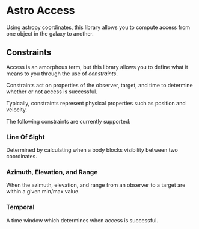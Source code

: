 # Astro Access

Using astropy coordinates, this library allows you to compute access from one object in the galaxy to another.

## Constraints

Access is an amorphous term, but this library allows you to define what it means to you through the use of *constraints*.

Constraints act on properties of the observer, target, and time to determine whether or not access is successful.

Typically, constraints represent physical properties such as position and velocity.

The following constraints are currently supported:

### Line Of Sight

Determined by calculating when a body blocks visibility between two coordinates.

### Azimuth, Elevation, and Range

When the azimuth, elevation, and range from an observer to a target are within a given min/max value.

### Temporal

A time window which determines when access is successful.